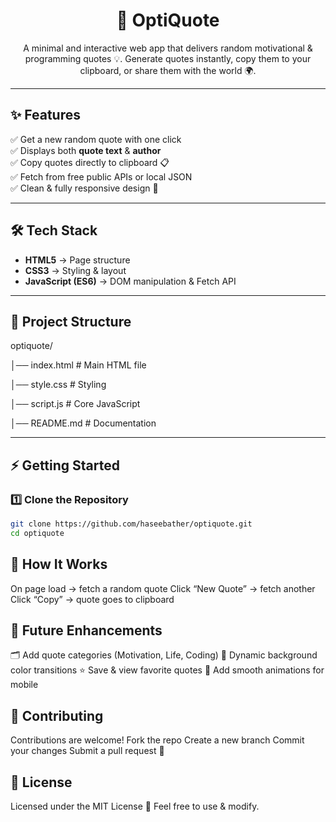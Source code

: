 <h1 align="center">📖 OptiQuote</h1>

<p align="center">
  A minimal and interactive web app that delivers random motivational & programming quotes 💡.  
  Generate quotes instantly, copy them to your clipboard, or share them with the world 🌍.  
</p>

---

## ✨ Features
✅ Get a new random quote with one click  
✅ Displays both **quote text** & **author**  
✅ Copy quotes directly to clipboard 📋  
✅ Fetch from free public APIs or local JSON  
✅ Clean & fully responsive design 🎨  

---

## 🛠️ Tech Stack
- **HTML5** → Page structure  
- **CSS3** → Styling & layout  
- **JavaScript (ES6)** → DOM manipulation & Fetch API  

---

## 📂 Project Structure
optiquote/ 

│── index.html # Main HTML file

│── style.css # Styling

│── script.js # Core JavaScript

│── README.md # Documentation

---

## ⚡ Getting Started

### 1️⃣ Clone the Repository
```bash
git clone https://github.com/haseebather/optiquote.git
cd optiquote
```

## 🔧 How It Works

On page load → fetch a random quote
Click “New Quote” → fetch another
Click “Copy” → quote goes to clipboard


## 🚀 Future Enhancements

🗂️ Add quote categories (Motivation, Life, Coding)
🌈 Dynamic background color transitions
⭐ Save & view favorite quotes
📱 Add smooth animations for mobile

## 🤝 Contributing
Contributions are welcome!
Fork the repo
Create a new branch
Commit your changes
Submit a pull request 🚀

## 📜 License
Licensed under the MIT License 📝
Feel free to use & modify.
